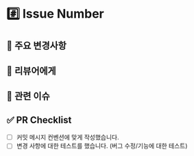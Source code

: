 # #️⃣ Issue Number
<!-- ex) #이슈번호, #이슈번호 -->


## 📌 주요 변경사항
<!-- 변경 사항 및 관련 이슈에 대해 간단하게 작성. 무엇을 왜 수정했는지 설명. -->



## 🙋 리뷰어에게
<!-- 리뷰어가 중점적으로 봐야할 내용 / 참고해야 할 내용 / 논의해야 할 부분 / 주의할 점 작성 -->
 


## 🔗 관련 이슈
<!-- 관련된 이슈가 있다면 연결 -->



## ✅ PR Checklist
- [ ] 커밋 메시지 컨벤션에 맞게 작성했습니다.
- [ ] 변경 사항에 대한 테스트를 했습니다. (버그 수정/기능에 대한 테스트)
